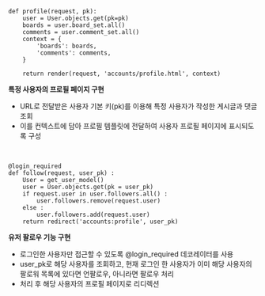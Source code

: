 ```
def profile(request, pk):
    user = User.objects.get(pk=pk)
    boards = user.board_set.all()
    comments = user.comment_set.all()
    context = {
        'boards': boards,
        'comments': comments,
    }

    return render(request, 'accounts/profile.html', context)
```

**특정 사용자의 프로필 페이지 구현**
- URL로 전달받은 사용자 기본 키(pk)를 이용해 특정 사용자가 작성한 게시글과 댓글 조회 <br>
- 이를 컨텍스트에 담아 프로필 템플릿에 전달하여 사용자 프로필 페이지에 표시되도록 구성 

<br>

```
@login_required
def follow(request, user_pk) : 
    User = get_user_model()
    user = User.objects.get(pk = user_pk)
    if request.user in user.followers.all() : 
        user.followers.remove(request.user)
    else : 
        user.followers.add(request.user)
    return redirect('accounts:profile', user_pk)
```

**유저 팔로우 기능 구현**
- 로그인한 사용자만 접근할 수 있도록 @login_required 데코레이터를 사용 <br>
- user_pk로 해당 사용자를 조회하고, 현재 로그인 한 사용자가 이미 해당 사용자의  팔로워 목록에 있다면 언팔로우, 아니라면 팔로우 처리 <br>
- 처리 후 해당 사용자의 프로필 페이지로 리디렉션 <br>